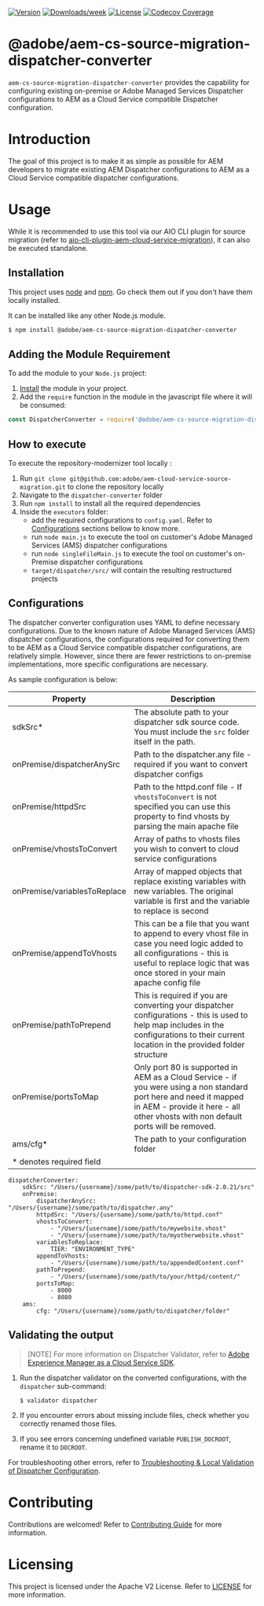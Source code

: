 <!--
Copyright 2020 Adobe. All rights reserved.
This file is licensed to you under the Apache License, Version 2.0 (the "License");
you may not use this file except in compliance with the License. You may obtain a copy
of the License at http://www.apache.org/licenses/LICENSE-2.0

Unless required by applicable law or agreed to in writing, software distributed under
the License is distributed on an "AS IS" BASIS, WITHOUT WARRANTIES OR REPRESENTATIONS
OF ANY KIND, either express or implied. See the License for the specific language
governing permissions and limitations under the License.
-->

[![Version](https://img.shields.io/npm/v/@adobe/aem-cs-source-migration-dispatcher-converter.svg)](https://npmjs.org/package/@adobe/aem-cs-source-migration-dispatcher-converter)
[![Downloads/week](https://img.shields.io/npm/dw/@adobe/aem-cs-source-migration-dispatcher-converter.svg)](https://npmjs.org/package/@adobe/aem-cs-source-migration-dispatcher-converter)
[![License](https://img.shields.io/badge/License-Apache%202.0-blue.svg)](https://opensource.org/licenses/Apache-2.0)
[![Codecov Coverage](https://img.shields.io/codecov/c/github/adobe/aem-cs-source-migration-dispatcher-converter/master.svg?style=flat-square)](https://codecov.io/gh/adobe/aem-cs-source-migration-dispatcher-converter/)

# @adobe/aem-cs-source-migration-dispatcher-converter

`aem-cs-source-migration-dispatcher-converter` provides the capability for configuring existing
 on-premise or Adobe Managed Services Dispatcher configurations to AEM as a Cloud Service
 compatible Dispatcher configuration.


# Introduction

The goal of this project is to make it as simple as possible for AEM developers to migrate existing
 AEM Dispatcher configurations to AEM as a Cloud Service compatible dispatcher configurations.

# Usage

While it is recommended to use this tool via our AIO CLI plugin for source migration (refer to [aio-cli-plugin-aem-cloud-service-migration](https://github.com/adobe/aio-cli-plugin-aem-cloud-service-migration)),
 it can also be executed standalone.

## Installation

This project uses [node](http://nodejs.org) and [npm](https://npmjs.com). Go check them out if
 you don't have them locally installed.

It can be installed like any other Node.js module.

```sh
$ npm install @adobe/aem-cs-source-migration-dispatcher-converter
```

## Adding the Module Requirement

To add the module to your `Node.js` project:

1. [Install](#install) the module in your project.
2. Add the `require` function in the module in the javascript file where it will be consumed:

```javascript
const DispatcherConverter = require('@adobe/aem-cs-source-migration-dispatcher-converter');
```

## How to execute

To execute the repository-modernizer tool locally :
1. Run `git clone git@github.com:adobe/aem-cloud-service-source-migration.git` to clone the
 repository locally
2. Navigate to the `dispatcher-converter` folder
3. Run `npm install` to install all the required dependencies
4. Inside the `executors` folder:
    * add the required configurations to `config.yaml`. Refer to [Configurations](#configurations)
     sections bellow to know more.
    * run `node main.js` to execute the tool on customer's Adobe Managed Services (AMS) dispatcher
     configurations
    * run `node singleFileMain.js` to execute the tool on customer's on-Premise dispatcher
     configurations
    * `target/dispatcher/src/` will contain the resulting restructured projects

## Configurations

The dispatcher converter configuration uses YAML to define necessary configurations. Due to the
 known nature of Adobe Managed Services (AMS) dispatcher configurations, the configurations
 required for converting them to be AEM as a Cloud Service compatible dispatcher configurations,
 are relatively simple. However, since there are fewer restrictions to on-premise implementations,
 more specific configurations are necessary.

As sample configuration is below:

| Property | Description |
|---|---|
| sdkSrc* | The absolute path to your dispatcher sdk source code.  You must include the `src` folder itself in the path. |
| onPremise/dispatcherAnySrc | Path to the dispatcher.any file - required if you want to convert dispatcher configs |
| onPremise/httpdSrc | Path to the httpd.conf file - If `vhostsToConvert` is not specified you can use this property to find vhosts by parsing the main apache file |
| onPremise/vhostsToConvert | Array of paths to vhosts files you wish to convert to cloud service configurations |
| onPremise/variablesToReplace | Array of mapped objects that replace existing variables with new variables.  The original variable is first and the variable to replace is second |
| onPremise/appendToVhosts | This can be a file that you want to append to every vhost file in case you need logic added to all configurations - this is useful to replace logic that was once stored in your main apache config file |
| onPremise/pathToPrepend | This is required if you are converting your dispatcher configurations - this is used to help map includes in the configurations to their current location in the provided folder structure |
| onPremise/portsToMap | Only port 80 is supported in AEM as a Cloud Service - if you were using a non standard port here and need it mapped in AEM - provide it here - all other vhosts with non default ports will be removed. |
| ams/cfg* | The path to your configuration folder |
| * denotes required field | |

```$yaml
dispatcherConverter:
    sdkSrc: "/Users/{username}/some/path/to/dispatcher-sdk-2.0.21/src"
    onPremise:
        dispatcherAnySrc: "/Users/{username}/some/path/to/dispatcher.any"        
        httpdSrc: "/Users/{username}/some/path/to/httpd.conf"
        vhostsToConvert:
            - "/Users/{username}/some/path/to/mywebsite.vhost"
            - "/Users/{username}/some/path/to/myotherwebsite.vhost"
        variablesToReplace:
            TIER: "ENVIRONMENT_TYPE"
        appendToVhosts:
            - "/Users/{username}/some/path/to/appendedContent.conf"
        pathToPrepend:
            - "/Users/{username}/some/path/to/your/httpd/content/"
        portsToMap:
            - 8000
            - 8080
    ams:
        cfg: "/Users/{username}/some/path/to/dispatcher/folder"
```

## Validating the output

>[NOTE]
> For more information on Dispatcher Validator, refer to [Adobe Experience Manager as a Cloud Service SDK](https://docs.adobe.com/content/help/en/experience-manager-learn/cloud-service/local-development-environment-set-up/dispatcher-tools.html).

1. Run the dispatcher validator on the converted configurations, with the `dispatcher` sub-command:

   ```shell script
   $ validator dispatcher
   ```

1. If you encounter errors about missing include files, check whether you correctly renamed those files.

1. If you see errors concerning undefined variable `PUBLISH_DOCROOT`, rename it to `DOCROOT`.

For troubleshooting other errors, refer to [Troubleshooting & Local Validation of Dispatcher Configuration](https://docs.adobe.com/content/help/en/experience-manager-learn/cloud-service/local-development-environment-set-up/dispatcher-tools.html#troubleshooting).

# Contributing

Contributions are welcomed! Refer to [Contributing Guide](../../CONTRIBUTING.md) for more information.

# Licensing

This project is licensed under the Apache V2 License. Refer to [LICENSE](../../LICENSE) for more information.
